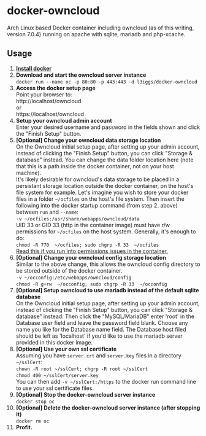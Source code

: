 docker-owncloud
===============

Arch Linux based Docker container including owncloud (as of this writing, version 7.0.4) running on apache with sqlite, mariadb and php-xcache.

## Usage

1. [**Install docker**](https://docs.docker.com/installation/)
1. **Download and start the owncloud server instance**  
```docker run --name oc -p 80:80 -p 443:443 -d l3iggs/docker-owncloud```
1. **Access the docker setup page**  
Point your browser to:  
http://localhost/owncloud  
or  
https://localhost/owncloud  
1. **Setup your owncloud admin account**  
Enter your desired username and password in the fields shown and click the "Finish Setup" button.
1. **[Optional] Change your owncloud data storage location**  
On the Owncloud initial setup page, after setting up your admin account, instead of clicking the "Finish Setup" button, you can click "Storage & database" instead. You can change the data folder location here (note that this is a path inside the docker container, not on your host machine).  
It's likely desirable for owncloud's data storage to be placed in a persistant storage location outside the docker container, on the host's file system for example. Let's imagine you wish to store your docker files in a folder `~/ocfiles` on the host's file system. Then insert the following into the docker startup command (from step 2. above) between `run` and `--name`:  
```-v ~/ocfiles:/usr/share/webapps/owncloud/data```  
UID 33 or GID 33 (http in the container image) must have r/w permissions for `~/ocfiles` on the host system. Generally, it's enough to do:  
```chmod -R 770  ~/ocfiles; sudo chgrp -R 33  ~/ocfiles```  
[Read this if you run into permissions issues in the container.](http://stackoverflow.com/questions/24288616/permission-denied-on-accessing-host-directory-in-docker)
1. **[Optional] Change your owncloud config storage location**  
Similar to the above change, this allows the owncloud config directory to be stored outside of the docker container.  
```-v ~/occonfig:/etc/webapps/owncloud/config```  
```chmod -R g+rw  ~/occonfig; sudo chgrp -R 33  ~/occonfig```
1. **[Optional] Setup owncloud to use mariadb instead of the default sqlite database**  
On the Owncloud initial setup page, after setting up your admin account, instead of clicking the "Finish Setup" button, you can click "Storage & database" instead. Then click the "MySQL/MariaDB" enter 'root' in the Database user field and leave the password field blank. Choose any name you like for the Database name field. The Database host filed should be left as 'localhost' if you'd like to use the mariadb server provided in this docker image.
1. **[Optional] Use your own ssl certificate**  
Assuming you have `server.crt` and `server.key` files in a directory `~/sslCert`:   
```chown -R root ~/sslCert; chgrp -R root ~/sslCert```  
```chmod 400 ~/sslCert/server.key```   
You can then add `-v ~/sslCert:/https` to the docker run command line to use your ssl certificate files.  
1. **[Optional] Stop the docker-owncloud server instance**  
```docker stop oc```
1. **[Optional] Delete the docker-owncloud server instance (after stopping it)**  
```docker rm oc```
1. **Profit.**
